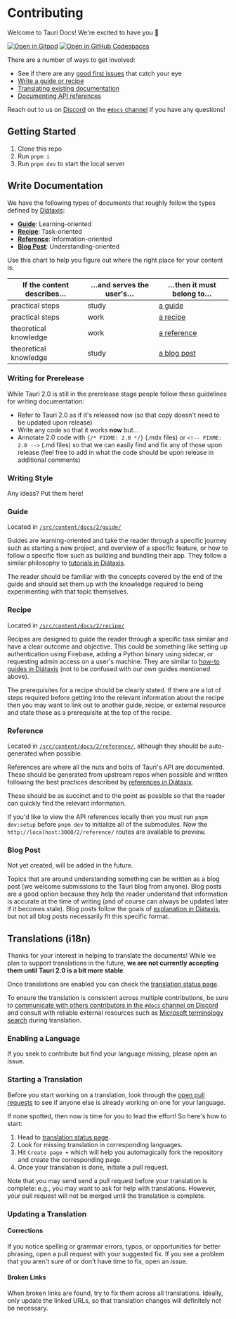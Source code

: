# Contributing

Welcome to Tauri Docs! We're excited to have you 🥳

[![Open in Gitpod](https://gitpod.io/button/open-in-gitpod.svg)](https://gitpod.io/#https://github.com/tauri-apps/tauri-docs/tree/next)
[![Open in GitHub Codespaces](https://github.com/codespaces/badge.svg)](https://codespaces.new/tauri-apps/tauri-docs/tree/next)

There are a number of ways to get involved:

- See if there are any [good first issues](https://github.com/tauri-apps/tauri-docs/issues?q=is%3Aopen+is%3Aissue+label%3A%22good+first+issue%22) that catch your eye
- [Write a guide or recipe](#write-documentation)
- [Translating existing documentation](#translations-i18n)
- [Documenting API references](#updating-api-references)

Reach out to us on [Discord](https://discord.com/invite/tauri) on the [`#docs` channel](https://discord.com/channels/616186924390023171/662624589037436928) if you have any questions!

## Getting Started

1. Clone this repo
2. Run `pnpm i`
3. Run `pnpm dev` to start the local server

## Write Documentation

We have the following types of documents that roughly follow the types defined by [Diátaxis](https://diataxis.fr/index.html):

- **[Guide](#guide)**: Learning-oriented
- **[Recipe](#recipe)**: Task-oriented
- **[Reference](#recipe)**: Information-oriented
- **[Blog Post](#blog-post)**: Understanding-oriented

Use this chart to help you figure out where the right place for your content is:

| If the content describes… | …and serves the user's… | …then it must belong to…  |
| ------------------------- | ----------------------- | ------------------------- |
| practical steps           | study                   | [a guide](#guide)         |
| practical steps           | work                    | [a recipe](#recipe)       |
| theoretical knowledge     | work                    | [a reference](#reference) |
| theoretical knowledge     | study                   | [a blog post](#blog-post) |

### Writing for Prerelease

While Tauri 2.0 is still in the prerelease stage people follow these guidelines for writing documentation:

- Refer to Tauri 2.0 as if it's released now (so that copy doesn't need to be updated upon release)
- Write any code so that it works **now** but...
- Annotate 2.0 code with `{/* FIXME: 2.0 */}` (.mdx files) or `<!-- FIXME: 2.0 -->` (.md files) so that we can easily find and fix any of those upon release (feel free to add in what the code should be upon release in additional comments)

### Writing Style

Any ideas? Put them here!

### Guide

Located in [`/src/content/docs/2/guide/`](https://github.com/tauri-apps/tauri-docs/tree/starlight/src/content/docs/2/guide)

Guides are learning-oriented and take the reader through a specific journey such as starting a new project, and overview of a specific feature, or how to follow a specific flow such as building and bundling their app. They follow a similar philosophy to [tutorials in Diátaxis](https://diataxis.fr/tutorials.html).

The reader should be familiar with the concepts covered by the end of the guide and should set them up with the knowledge required to being experimenting with that topic themselves.

### Recipe

Located in [`/src/content/docs/2/recipe/`](https://github.com/tauri-apps/tauri-docs/tree/starlight/src/content/docs/2/recipe)

Recipes are designed to guide the reader through a specific task similar and have a clear outcome and objective. This could be something like setting up authentication using Firebase, adding a Python binary using sidecar, or requesting admin access on a user's machine. They are similar to [how-to guides in Diátaxis](https://diataxis.fr/how-to-guides.html) (not to be confused with our own guides mentioned above).

The prerequisites for a recipe should be clearly stated. If there are a lot of steps required before getting into the relevant information about the recipe then you may want to link out to another guide, recipe, or external resource and state those as a prerequisite at the top of the recipe.

### Reference

Located in [`/src/content/docs/2/reference/`](https://github.com/tauri-apps/tauri-docs/tree/starlight/src/content/docs/2/reference), although they should be auto-generated when possible.

References are where all the nuts and bolts of Tauri's API are documented. These should be generated from upstream repos when possible and written following the best practices described by [references in Diátaxix](https://diataxis.fr/reference.html).

These should be as succinct and to the point as possible so that the reader can quickly find the relevant information.

If you'd like to view the API references locally then you must run `pnpm dev:setup` before `pnpm dev` to initialize all of the submodules. Now the `http://localhost:3000/2/reference/` routes are available to preview.

### Blog Post

Not yet created, will be added in the future.

Topics that are around understanding something can be written as a blog post (we welcome submissions to the Tauri blog from anyone). Blog posts are a good option because they help the reader understand that information is accurate at the time of writing (and of course can always be updated later if it becomes stale). Blog posts follow the goals of [explanation in Diátaxis](https://diataxis.fr/explanation.html), but not all blog posts necessarily fit this specific format.

## Translations (i18n)

Thanks for your interest in helping to translate the documents! While we plan to support translations in the future, **we are not currently accepting them until Tauri 2.0 is a bit more stable**.

Once translations are enabled you can check the [translation status page](https://beta.tauri.app/contribute/translate-status).

To ensure the translation is consistent across multiple contributions, be sure to [communicate with others contributors in the `#docs` channel on Discord](https://discord.com/invite/tauri) and consult with reliable external resources such as [Microsoft terminology search](https://msit.powerbi.com/view?r=eyJrIjoiODJmYjU4Y2YtM2M0ZC00YzYxLWE1YTktNzFjYmYxNTAxNjQ0IiwidCI6IjcyZjk4OGJmLTg2ZjEtNDFhZi05MWFiLTJkN2NkMDExZGI0NyIsImMiOjV9) during translation.

### Enabling a Language

If you seek to contribute but find your language missing, please open an issue.

### Starting a Translation

Before you start working on a translation, look through the [open pull requests](https://beta.tauri.app/contribute/translate-status#needs-review) to see if anyone else is already working on one for your language.

If none spotted, then now is time for you to lead the effort! So here's how to start:

1. Head to [translation status page](https://beta.tauri.app/contribute/translate-status).
2. Look for missing translation in corresponding languages.
3. Hit `Create page +` which will help you automagically fork the repository and create the corresponding page.
4. Once your translation is done, initiate a pull request.

Note that you may send send a pull request before your translation is complete: e.g., you may want to ask for help with translations. However, your pull request will not be merged until the translation is complete.

### Updating a Translation

#### Corrections

If you notice spelling or grammar errors, typos, or opportunities for better phrasing, open a pull request with your suggested fix. If you see a problem that you aren't sure of or don't have time to fix, open an issue.

#### Broken Links
When broken links are found, try to fix them across all translations. Ideally, only update the linked URLs, so that translation changes will definitely not be necessary.
